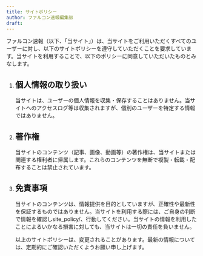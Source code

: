 ```yaml
---
title: サイトポリシー
author: ファルコン速報編集部
draft: 
---
```


ファルコン速報（以下、「当サイト」）は、当サイトをご利用いただくすべてのユーザーに対し、以下のサイトポリシーを遵守していただくことを要求しています。当サイトを利用することで、以下のポリシーに同意していただいたものとみなします。

1. ## 個人情報の取り扱い

    当サイトは、ユーザーの個人情報を収集・保存することはありません。当サイトへのアクセスログ等は収集されますが、個別のユーザーを特定する情報ではありません。

1. ## 著作権

    当サイトのコンテンツ（記事、画像、動画等）の著作権は、当サイトまたは関連する権利者に帰属します。これらのコンテンツを無断で複製・転載・配布することは禁止されています。

1. ## 免責事項

    当サイトのコンテンツは、情報提供を目的としていますが、正確性や最新性を保証するものではありません。当サイトを利用する際には、ご自身の判断で情報を確認しsite_policy/、行動してください。当サイトの情報を利用したことによるいかなる損害に対しても、当サイトは一切の責任を負いません。

    以上のサイトポリシーは、変更されることがあります。最新の情報については、定期的にご確認いただくようお願い申し上げます。
